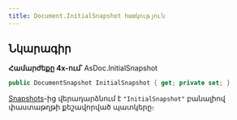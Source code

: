 ```yaml
---
title: Document.InitialSnapshot հատկություն
---
```


## Նկարագիր

**Համարժեքը 4x-ում՝** AsDoc.InitialSnapshot

```c#
public DocumentSnapshot InitialSnapshot { get; private set; }
```

[Snapshots](Snapshots.md)-ից վերադարձնում է `"InitialSnapshot"` բանալիով փաստաթղթի քեշավորված պատկերը։

